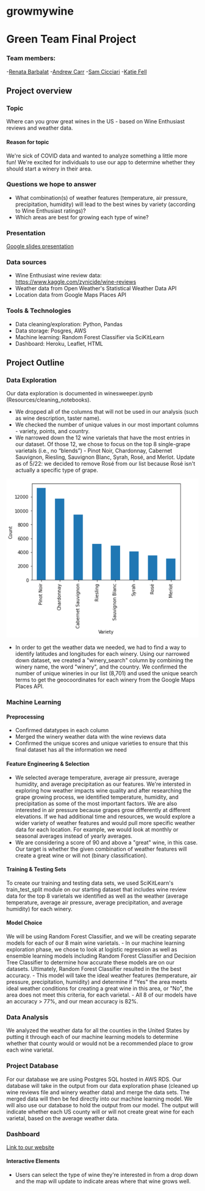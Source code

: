 # growmywine

# Green Team Final Project

### Team members:
-[Renata Barbalat](https://github.com/renatabg2205)
-[Andrew Carr](https://github.com/davidandcarr)
-[Sam Cicciari](https://github.com/secicciari)
-[Katie Fell](https://github.com/katief01)

## Project overview
### Topic
Where can you grow great wines in the US - based on Wine Enthusiast reviews and weather data. 

#### Reason for topic
We're sick of COVID data and wanted to analyze something a little more fun! We're excited for individuals to use our app to determine whether they should start a winery in their area.

### Questions we hope to answer
- What combination(s) of weather features (temperature, air pressure, precipitation, humidity) will lead to the best wines by variety (according to Wine Enthusiast ratings)?
- Which areas are best for growing each type of wine?

### Presentation
[Google slides presentation](Presentation/GrowMyWine.pdf)

### Data sources
* Wine Enthusiast wine review data: https://www.kaggle.com/zynicide/wine-reviews
* Weather data from Open Weather's Statistical Weather Data API
* Location data from Google Maps Places API

### Tools & Technologies
- Data cleaning/exploration: Python, Pandas
- Data storage: Posgres, AWS
- Machine learning: Random Forest Classifier via SciKitLearn
- Dashboard: Heroku, Leaflet, HTML

## Project Outline
### Data Exploration
Our data exploration is documented in winesweeper.ipynb (Resources/cleaning_notebooks).
- We dropped all of the columns that will not be used in our analysis (such as wine description, taster name).
- We checked the number of unique values in our most important columns - variety, points, and country.
- We narrowed down the 12 wine varietals that have the most entries in our dataset. Of those 12, we chose to focus on the top 8 single-grape varietals (i.e., no “blends”) - Pinot Noir, Chardonnay, Cabernet Sauvignon, Riesling, Sauvignon Blanc, Syrah, Rosé, and Merlot. Update as of 5/22: we decided to remove Rosé from our list because Rosé isn't actually a specific type of grape.

![8 Varietals](Images/wine_varietals_barchart.PNG)
- In order to get the weather data we needed, we had to find a way to identify latitudes and longitudes for each winery. Using our narrowed down dataset, we created a "winery_search" column by combining the winery name, the word "winery", and the country. We confirmed the number of unique wineries in our list (8,701) and used the unique search terms to get the geocoordinates for each winery from the Google Maps Places API. 

### Machine Learning
#### Preprocessing
- Confirmed datatypes in each column
- Merged the winery weather data with the wine reviews data
- Confirmed the unique scores and unique varieties to ensure that this final dataset has all the information we need

#### Feature Engineering & Selection
- We selected average temperature, average air pressure, average humidity, and average precipitation as our features. We're intersted in exploring how weather impacts wine quality and after researching the grape growing process, we identified temperature, humidity, and precipitation as some of the most important factors. We are also interested in air pressure because grapes grow differently at different elevations. If we had additional time and resources, we would explore a wider variety of weather features and would pull more specific weather data for each location. For example, we would look at monthly or seasonal averages instead of yearly averages.
- We are considering a score of 90 and above a "great" wine, in this case. Our target is whether the given combination of weather features will create a great wine or will not (binary classification).

#### Training & Testing Sets
To create our training and testing data sets, we used SciKitLearn's train_test_split module on our starting dataset that includes wine review data for the top 8 varietals we identified as well as the weather (average temperature, average air pressure, average precipitation, and average humidity) for each winery. 

#### Model Choice
We will be using Random Forest Classifier, and we will be creating separate models for each of our 8 main wine varietals.
    - In our machine learning exploration phase, we chose to look at logistic regression as well as ensemble learning models including Random Forest Classifier and Decision Tree Classifier to determine how accurate these models are on our datasets. Ultimately, Random Forest Classifier resulted in the the best accuracy.
    -  This model will take the ideal weather features (temperature, air pressure, precipitation, humidity) and determine if "Yes" the area meets ideal weather conditions for creating a great wine in this area, or "No", the area does not meet this criteria, for each varietal.
    - All 8 of our models have an accuracy > 77%, and our mean accuracy is 82%.

### Data Analysis
We analyzed the weather data for all the counties in the United States by putting it through each of our machine learning models to determine whether that county would or would not be a recommended place to grow each wine varietal.

### Project Database
For our database we are using Postgres SQL hosted in AWS RDS. Our database will take in the output from our data exploration phase (cleaned up wine reviews file and winery weather data) and merge the data sets. The merged data will then be fed directly into our machine learning model. We will also use our database to hold the output from our model. The output will indicate whether each US county will or will not create great wine for each varietal, based on the average weather data.

### Dashboard
[Link to our website](https://growmywine.herokuapp.com/)

#### Interactive Elements
- Users can select the type of wine they're interested in from a drop down and the map will update to indicate areas where that wine grows well.
